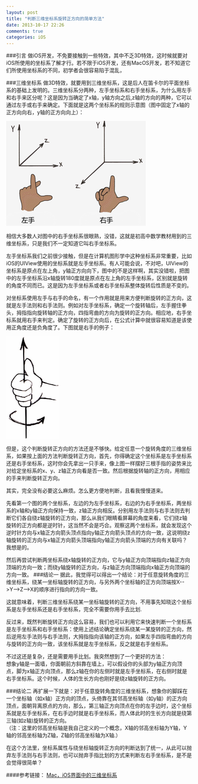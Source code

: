 ```yaml
---
layout: post
title: "判断三维坐标系旋转正方向的简单方法"
date: 2013-10-17 22:26
comments: true
categories: iOS
---
```

###引言
做iOS开发，不免要接触到一些特效，其中不乏3D特效，这时候就要对iOS所使用的坐标系了解才行。若不限于iOS开发，还有MacOS开发，若不知道它们所使用坐标系的不同，初学者会很容易陷于混乱，
<!--more-->
###三维坐标系
做3D特效，就要用到三维坐标系，这是后人在笛卡尔的平面坐标系的基础上发明的。三维坐标系分两种，左手坐标系和右手坐标系，为什么用左手和右手来区分呢？这是因为当确定了x轴，y轴方向之后,z轴的方向的两种，它可以通过左手或右手来确定。下面就是这两个坐标系的规则示意图（图中固定了x轴的正方向向右，y轴的正方向向上）：

![左手坐标系与右手坐标系](/images/3d-coordinate-system/coordinate-system1.jpg)   

相信大多数人对图中的右手坐标系很眼熟，没错，这就是初高中数学教材用到的三维坐标系，只是我们不一定知道它叫右手坐标系。

左手坐标系我们之前很少接触，但是在计算机图形学中这种坐标系非常重要，比如iOS的UIView使用的坐标系就是左手坐标系。有人可能会说，不对吧，UIView的坐标系是原点在左上角，y轴正方向向下，图中的不是这样啊，其实没错啦，把图中的左手坐标系沿x轴旋转180度就是原点在左上角的左手坐标系，区别就是旋转的角度不同而已。这是因为左手坐标系或者右手坐标系整体旋转后性质是不变的。

对坐标系使用左手与右手的命名，有一个作用就是用来方便判断旋转的正方向，这就是左手法则和右手法则。例如对左手坐标系，确定一个旋转轴后，左手握住拳头，拇指指向旋转轴的正方向，四指弯曲的方向为旋转的正方向。相应地，右手坐标系就用右手来判定。确定了旋转的正方向后，在公式计算中就很容易知道是该使用正角度还是负角度了。下图就是右手的例子：

![右手法则](/images/3d-coordinate-system/coordinate-system2.jpg)   

但是，这个判断旋转正方向的方法还是不够快。给定任意一个旋转角度的三维坐标系，如果按上面的方法判断旋转正方向，首先，你得确定这个坐标系是左手坐标系还是右手坐标系，这时你会先拿出一只手来，像上图一样摆好三根手指的姿势来比对给定坐标系的x、y、z轴正方向看是否一致。然后根据旋转轴的正方向，用相应的手来判断旋转正方向。

其实，完全没有必要这么麻烦。怎么更方便地判断，且看我慢慢道来。

先看第一个图的两个坐标系，左边的为左手坐标系，右边的为右手坐标系，两坐标系的x轴和y轴正方向保持一致，z轴正方向相反。分别用左手法则与右手法则去判断它们各自绕z轴旋转的正方向，那么从我们眼睛看屏幕的角度来看，它们绕z轴旋转的正方向都是逆时针，这当然不会是巧合。观察这两个坐标系，就会发现这个逆时针方向与x轴正方向箭头顶点指向y轴正方向箭头顶点的方向一致，这说明绕z轴旋转的正方向与x轴正方向箭头顶端指向y轴正方向箭头顶端的方向有关联吗？我想是的。

然后再尝试判断两坐标系绕x轴旋转的正方向，它与y轴正方向顶端指向z轴正方向顶端的方向一致；而绕y轴旋转的正方向，与z轴正方向顶端指向x轴正方向顶端的方向一致。
###结论一
据此，我觉得可以得出一个结论：对于任意旋转角度的三维坐标系，绕某一坐标轴旋转的正方向，与另外两个坐标轴的正方向顶端按X-->Y-->Z-->X的顺序进行指向的方向一致。

这就意味着，判断三维坐标系绕某一坐标轴旋转的正方向，不用事先知晓这个坐标系是左手坐标系还是右手坐标系，完全不需要你用手去比划.

反过来，既然判断旋转正方向这么容易，我们也可以利用它来快速判断一个坐标系是左手坐标系和右手坐标系：使用上述结论确定坐标系绕某一某旋转的正方向，然后逆用左手法则与右手法则，大拇指指向该轴的正方向，如果左手四指弯曲的方向与旋转的正方向一致，该坐标系就是左手坐标系，反之就是右手坐标系。

不过这还是复杂，还是需要用手比划。我突然想到了一个更好的方法：  
想象y轴是一面墙，你面朝前方斜靠在墙上，可以假设你的头部为y轴正方向顶点，脚为x轴正方向顶点，那么z轴在你的左侧时就是左手坐标系，在右侧时就是右手坐标系。这个时候，人体的生长方向也刚好是绕z轴旋转的正方向。

###结论二
再扩展一下就是：对于任意旋转角度的三维坐标系，想象你的脚踩在一个坐标轴（如x轴）正方向的顶点，头倚靠在其邻高坐标轴（如y轴）的正方向顶点，面朝背离原点的方向，那么，第三轴正方向顶点在你的左手边时，这个坐标系就是左手坐标系，在右手边时就是右手坐标系，而人体此时的生长方向就是绕第三轴(如z轴)旋转的正方向。  
（注：这里的邻高坐标轴是我自己定义的一个概念，X轴的邻高坐标轴为Y轴，Y轴的邻高坐标轴为Z轴，Z轴的邻高坐标轴为X轴.）

在这个方法里，坐标系属性与绕坐标轴旋转正方向的判断达到了统一，从此可以抛弃左手法则与右手法则，也可以抛弃手指比划的方式来判断左右手坐标系，是不是会觉得很简单？

####参考链接：
[Mac，iOS界面中的三维坐标系](http://geeklu.com/2012/06/3d-coordinate-system/)